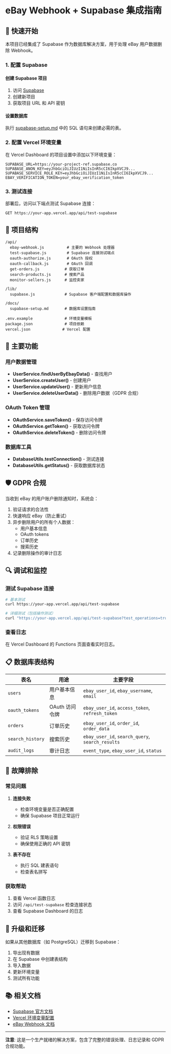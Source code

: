 # eBay Webhook + Supabase 集成指南

## 🚀 快速开始

本项目已经集成了 Supabase 作为数据库解决方案，用于处理 eBay 用户数据删除 Webhook。

### 1. 配置 Supabase

#### 创建 Supabase 项目
1. 访问 [Supabase](https://supabase.com)
2. 创建新项目
3. 获取项目 URL 和 API 密钥

#### 设置数据库
执行 [supabase-setup.md](./docs/supabase-setup.md) 中的 SQL 语句来创建必需的表。

### 2. 配置 Vercel 环境变量

在 Vercel Dashboard 的项目设置中添加以下环境变量：

```
SUPABASE_URL=https://your-project-ref.supabase.co
SUPABASE_ANON_KEY=eyJhbGciOiJIUzI1NiIsInR5cCI6IkpXVCJ9...
SUPABASE_SERVICE_ROLE_KEY=eyJhbGciOiJIUzI1NiIsInR5cCI6IkpXVCJ9...
EBAY_VERIFICATION_TOKEN=your_ebay_verification_token
```

### 3. 测试连接

部署后，访问以下端点测试 Supabase 连接：

```
GET https://your-app.vercel.app/api/test-supabase
```

## 📁 项目结构

```
/api/
  ebay-webhook.js          # 主要的 Webhook 处理器
  test-supabase.js         # Supabase 连接测试端点
  oauth-authorize.js       # OAuth 授权
  oauth-callback.js        # OAuth 回调
  get-orders.js           # 获取订单
  search-products.js      # 搜索产品
  monitor-sellers.js      # 监控卖家

/lib/
  supabase.js             # Supabase 客户端配置和数据库操作

/docs/
  supabase-setup.md       # 数据库设置指南

.env.example              # 环境变量模板
package.json              # 项目依赖
vercel.json              # Vercel 配置
```

## 🔧 主要功能

### 用户数据管理
- **UserService.findUserByEbayData()** - 查找用户
- **UserService.createUser()** - 创建用户
- **UserService.updateUser()** - 更新用户信息
- **UserService.deleteUserData()** - 删除用户数据（GDPR 合规）

### OAuth Token 管理
- **OAuthService.saveToken()** - 保存访问令牌
- **OAuthService.getToken()** - 获取访问令牌
- **OAuthService.deleteToken()** - 删除访问令牌

### 数据库工具
- **DatabaseUtils.testConnection()** - 测试连接
- **DatabaseUtils.getStatus()** - 获取数据库状态

## 🛡️ GDPR 合规

当收到 eBay 的用户账户删除通知时，系统会：

1. 验证请求的合法性
2. 快速响应 eBay（防止重试）
3. 异步删除用户的所有个人数据：
   - 用户基本信息
   - OAuth tokens
   - 订单历史
   - 搜索历史
4. 记录删除操作的审计日志

## 🔍 调试和监控

### 测试 Supabase 连接
```bash
# 基本测试
curl https://your-app.vercel.app/api/test-supabase

# 详细测试（包括操作测试）
curl "https://your-app.vercel.app/api/test-supabase?test_operations=true"
```

### 查看日志
在 Vercel Dashboard 的 Functions 页面查看实时日志。

## 📋 数据库表结构

| 表名 | 用途 | 主要字段 |
|------|------|----------|
| `users` | 用户基本信息 | `ebay_user_id`, `ebay_username`, `email` |
| `oauth_tokens` | OAuth 访问令牌 | `ebay_user_id`, `access_token`, `refresh_token` |
| `orders` | 订单历史 | `ebay_user_id`, `order_id`, `order_data` |
| `search_history` | 搜索历史 | `ebay_user_id`, `search_query`, `search_results` |
| `audit_logs` | 审计日志 | `event_type`, `ebay_user_id`, `status` |

## 🚨 故障排除

### 常见问题

1. **连接失败**
   - 检查环境变量是否正确配置
   - 确保 Supabase 项目正常运行

2. **权限错误**
   - 验证 RLS 策略设置
   - 确保使用正确的 API 密钥

3. **表不存在**
   - 执行 SQL 建表语句
   - 检查表名拼写

### 获取帮助

1. 查看 Vercel 函数日志
2. 访问 `/api/test-supabase` 检查连接状态
3. 查看 Supabase Dashboard 的日志

## 🔄 升级和迁移

如果从其他数据库（如 PostgreSQL）迁移到 Supabase：

1. 导出现有数据
2. 在 Supabase 中创建表结构
3. 导入数据
4. 更新环境变量
5. 测试所有功能

## 📚 相关文档

- [Supabase 官方文档](https://supabase.com/docs)
- [Vercel 环境变量配置](https://vercel.com/docs/concepts/projects/environment-variables)
- [eBay Webhook 文档](https://developer.ebay.com/api-docs/commerce/notification/overview.html)

---

**注意**: 这是一个生产就绪的解决方案，包含了完整的错误处理、日志记录和 GDPR 合规功能。
